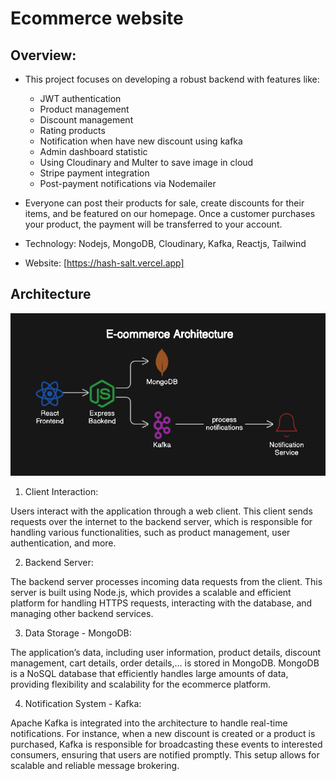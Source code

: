 # Ecommerce website
## Overview:
- This project focuses on developing a robust backend with features like:
    + JWT authentication 
    + Product management
    + Discount management 
    + Rating products 
    + Notification when have new discount using kafka
    + Admin dashboard statistic
    + Using Cloudinary and Multer to save image in cloud 
    + Stripe payment integration
    + Post-payment notifications via Nodemailer

- Everyone can post their products for sale, create discounts for their items, and be featured on our homepage. Once a customer purchases your product, the payment will be transferred to your account.

- Technology: Nodejs, MongoDB, Cloudinary, Kafka, Reactjs, Tailwind

- Website: [https://hash-salt.vercel.app]


## Architecture

![alt text](uploads/Architecture.png)

1. Client Interaction:

Users interact with the application through a web client. This client sends requests over the internet to the backend server, which is responsible for handling various functionalities, such as product management, user authentication, and more.

2. Backend Server:

The backend server processes incoming data requests from the client. This server is built using Node.js, which provides a scalable and efficient platform for handling HTTPS requests, interacting with the database, and managing other backend services.

3. Data Storage - MongoDB:

The application’s data, including user information, product details, discount management, cart details, order details,... is stored in MongoDB. MongoDB is a NoSQL database that efficiently handles large amounts of data, providing flexibility and scalability for the ecommerce platform.

4. Notification System - Kafka:

Apache Kafka is integrated into the architecture to handle real-time notifications. For instance, when a new discount is created or a product is purchased, Kafka is responsible for broadcasting these events to interested consumers, ensuring that users are notified promptly. This setup allows for scalable and reliable message brokering.